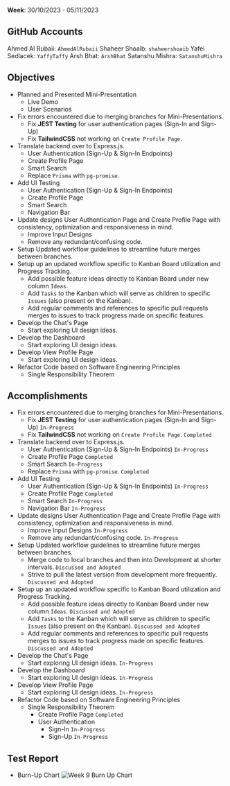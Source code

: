 **Week**: 30/10/2023 - 05/11/2023

## GitHub Accounts

Ahmed Al Rubaii: `AhmedAlRubaii`
Shaheer Shoaib: `shaheershoaib`
Yafei Sedlacek: `YaffyTaffy`
Arsh Bhat: `ArshBhat`
Satanshu Mishra: `SatanshuMishra`

## Objectives

- Planned and Presented Mini-Presentation
  - Live Demo
  - User Scenarios
- Fix errors encountered due to merging branches for Mini-Presentations.
  - Fix **JEST Testing** for user authentication pages (Sign-In and Sign-Up)
  - Fix **TailwindCSS** not working on `Create Profile Page`.
- Translate backend over to Express.js.
  - User Authentication (Sign-Up & Sign-In Endpoints)
  - Create Profile Page
  - Smart Search
  - Replace `Prisma` with `pg-promise`.
- Add UI Testing
  - User Authentication (Sign-Up & Sign-In Endpoints)
  - Create Profile Page
  - Smart Search
  - Navigation Bar
- Update designs User Authentication Page and Create Profile Page with consistency, optimization and responsiveness in mind.
  - Improve Input Designs
  - Remove any redundant/confusing code.
- Setup Updated workflow guidelines to streamline future merges between branches.
- Setup up an updated workflow specific to Kanban Board utilization and Progress Tracking.
  - Add possible feature ideas directly to Kanban Board under new column `Ideas`.
  - Add `Tasks` to the Kanban which will serve as children to specific `Issues` (also present on the Kanban).
  - Add regular comments and references to specific pull requests merges to issues to track progress made on specific features.
- Develop the Chat's Page
  - Start exploring UI design ideas.
- Develop the Dashboard
  - Start exploring UI design ideas.
- Develop View Profile Page
  - Start exploring UI design ideas.
- Refactor Code based on Software Engineering Principles
  - Single Responsibility Theorem

## Accomplishments

- Fix errors encountered due to merging branches for Mini-Presentations.
  - Fix **JEST Testing** for user authentication pages (Sign-In and Sign-Up) `In-Progress`
  - Fix **TailwindCSS** not working on `Create Profile Page`. `Completed`
- Translate backend over to Express.js.
  - User Authentication (Sign-Up & Sign-In Endpoints) `In-Progress`
  - Create Profile Page `Completed`
  - Smart Search `In-Progress`
  - Replace `Prisma` with `pg-promise`. `Completed`
- Add UI Testing
  - User Authentication (Sign-Up & Sign-In Endpoints) `In-Progress`
  - Create Profile Page `Completed`
  - Smart Search `In-Progress`
  - Navigation Bar `In-Progress`
- Update designs User Authentication Page and Create Profile Page with consistency, optimization and responsiveness in mind.
  - Improve Input Designs `In-Progress`
  - Remove any redundant/confusing code. `In-Progress`
- Setup Updated workflow guidelines to streamline future merges between branches.
  - Merge code to local branches and then into Development at shorter intervals. `Discussed and Adopted`
  - Strive to pull the latest version from development more frequently. `Discussed and Adopted`
- Setup up an updated workflow specific to Kanban Board utilization and Progress Tracking.
  - Add possible feature ideas directly to Kanban Board under new column `Ideas`. `Discussed and Adopted`
  - Add `Tasks` to the Kanban which will serve as children to specific `Issues` (also present on the Kanban). `Discussed and Adopted`
  - Add regular comments and references to specific pull requests merges to issues to track progress made on specific features. `Discussed and Adopted`
- Develop the Chat's Page
  - Start exploring UI design ideas. `In-Progress`
- Develop the Dashboard
  - Start exploring UI design ideas. `In-Progress`
- Develop View Profile Page
  - Start exploring UI design ideas. `In-Progress`
- Refactor Code based on Software Engineering Principles
  - Single Responsibility Theorem
    - Create Profile Page `Completed`
    - User Authentication
      - Sign-In `In-Progress`
      - Sign-Up `In-Progress`

## Test Report

- Burn-Up Chart
![Week 9 Burn Up Chart](https://github.com/COSC-499-W2023/year-long-project-team-10/assets/63601536/bde21220-38e5-4306-8050-b84ef6e1924c)
